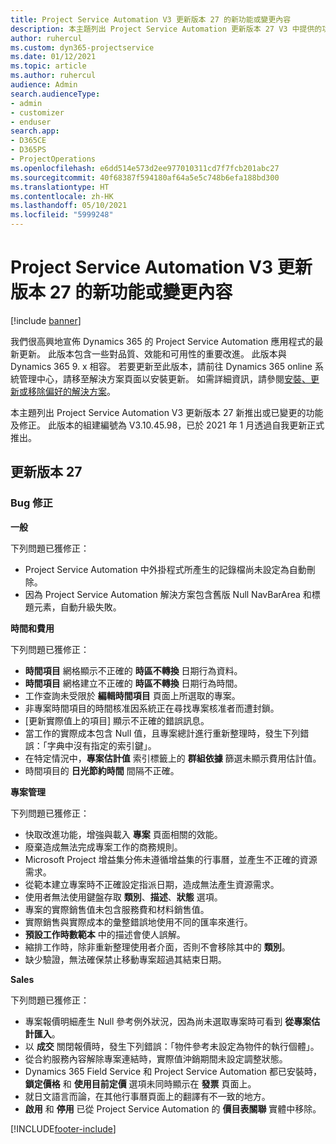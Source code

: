 ```yaml
---
title: Project Service Automation V3 更新版本 27 的新功能或變更內容
description: 本主題列出 Project Service Automation 更新版本 27 V3 中提供的功能和修正。
author: ruhercul
ms.custom: dyn365-projectservice
ms.date: 01/12/2021
ms.topic: article
ms.author: ruhercul
audience: Admin
search.audienceType:
- admin
- customizer
- enduser
search.app:
- D365CE
- D365PS
- ProjectOperations
ms.openlocfilehash: e6dd514e573d2ee977010311cd7f7fcb201abc27
ms.sourcegitcommit: 40f68387f594180af64a5e5c748b6efa188bd300
ms.translationtype: HT
ms.contentlocale: zh-HK
ms.lasthandoff: 05/10/2021
ms.locfileid: "5999248"
---
```

# <a name="whats-new-or-changed-in-project-service-automation-update-release-27-v3"></a>Project Service Automation V3 更新版本 27 的新功能或變更內容

[!include [banner](../includes/psa-now-project-operations.md)]

我們很高興地宣佈 Dynamics 365 的 Project Service Automation 應用程式的最新更新。 此版本包含一些對品質、效能和可用性的重要改進。 此版本與 Dynamics 365 9. x 相容。 若要更新至此版本，請前往 Dynamics 365 online 系統管理中心，請移至解決方案頁面以安裝更新。 如需詳細資訊，請參閱[安裝、更新或移除偏好的解決方案](/power-platform/admin/install-remove-preferred-solution)。

本主題列出 Project Service Automation V3 更新版本 27 新推出或已變更的功能及修正。 此版本的組建編號為 V3.10.45.98，已於 2021 年 1 月透過自我更新正式推出。

## <a name="update-release-27"></a>更新版本 27

### <a name="bug-fixes"></a>Bug 修正

**一般**

下列問題已獲修正：

- Project Service Automation 中外掛程式所產生的記錄檔尚未設定為自動刪除。
- 因為 Project Service Automation 解決方案包含舊版 Null NavBarArea 和標題元素，自動升級失敗。

**時間和費用**

下列問題已獲修正：

- **時間項目** 網格顯示不正確的 **時區不轉換** 日期行為資料。
- **時間項目** 網格建立不正確的 **時區不轉換** 日期行為時間。
- 工作查詢未受限於 **編輯時間項目** 頁面上所選取的專案。
- 非專案時間項目的時間核准因系統正在尋找專案核准者而遭封鎖。
- [更新實際值上的項目] 顯示不正確的錯誤訊息。
- 當工作的實際成本包含 Null 值，且專案總計進行重新整理時，發生下列錯誤：「字典中沒有指定的索引鍵」。
- 在特定情況中，**專案估計值** 索引標籤上的 **群組依據** 篩選未顯示費用估計值。
- 時間項目的 **日光節約時間** 間隔不正確。

**專案管理**

下列問題已獲修正：

- 快取改進功能，增強與載入 **專案** 頁面相關的效能。
- 廢棄造成無法完成專案工作的商務規則。
- Microsoft Project 增益集分佈未遵循增益集的行事曆，並產生不正確的資源需求。
- 從範本建立專案時不正確設定指派日期，造成無法產生資源需求。
- 使用者無法使用鍵盤存取 **類別**、**描述**、**狀態** 選項。
- 專案的實際銷售值未包含服務費和材料銷售值。
- 實際銷售與實際成本的彙整錯誤地使用不同的匯率來進行。
- **預設工作時數範本** 中的描述會使人誤解。
- 縮排工作時，除非重新整理使用者介面，否則不會移除其中的 **類別**。
- 缺少驗證，無法確保禁止移動專案超過其結束日期。

**Sales**

下列問題已獲修正：

- 專案報價明細產生 Null 參考例外狀況，因為尚未選取專案時可看到 **從專案估計匯入**。
- 以 **成交** 關閉報價時，發生下列錯誤：「物件參考未設定為物件的執行個體」。
- 從合約服務內容解除專案連結時，實際值沖銷期間未設定調整狀態。
- Dynamics 365 Field Service 和 Project Service Automation 都已安裝時，**鎖定價格** 和 **使用目前定價** 選項未同時顯示在 **發票** 頁面上。
- 就日文語言而論，在其他行事曆頁面上的翻譯有不一致的地方。
- **啟用** 和 **停用** 已從 Project Service Automation 的 **價目表關聯** 實體中移除。


[!INCLUDE[footer-include](../includes/footer-banner.md)]